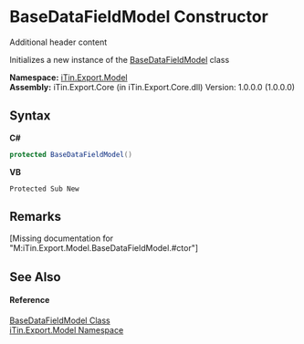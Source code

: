 # BaseDataFieldModel Constructor 
Additional header content 

Initializes a new instance of the <a href="T_iTin_Export_Model_BaseDataFieldModel">BaseDataFieldModel</a> class

**Namespace:**&nbsp;<a href="N_iTin_Export_Model">iTin.Export.Model</a><br />**Assembly:**&nbsp;iTin.Export.Core (in iTin.Export.Core.dll) Version: 1.0.0.0 (1.0.0.0)

## Syntax

**C#**<br />
``` C#
protected BaseDataFieldModel()
```

**VB**<br />
``` VB
Protected Sub New
```


## Remarks
\[Missing <remarks> documentation for "M:iTin.Export.Model.BaseDataFieldModel.#ctor"\]

## See Also


#### Reference
<a href="T_iTin_Export_Model_BaseDataFieldModel">BaseDataFieldModel Class</a><br /><a href="N_iTin_Export_Model">iTin.Export.Model Namespace</a><br />